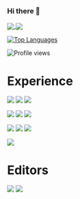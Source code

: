 ### Hi there 👋
<a href="https://github.com/nikander100/github-readme-stats">
  <img align="center" src="https://github-readme-stats.vercel.app/api?username=nikander100&count_private=true&theme=midnight-purple" />
</a>
<a href="https://github-readme-stats.vercel.app/api/wakatime?username=nikander100">
  <img align="center" src="https://github-readme-stats.vercel.app/api/wakatime?username=nikander100&theme=midnight-purple" />
</a>

[![Top Languages](https://github-readme-stats.vercel.app/api/top-langs/?username=nikander100&count_private=true&theme=midnight-purple&layout=compact)](https://github.com/nikander100/github-readme-stats)





<!--
<a href="https://github.com/nikander100/github-readme-stats">
<img align="left" src="https://github-readme-stats.vercel.app/api/pin/?username=axenth&repo=axeLib&theme=dark" />
</a>
<a href="https://github.com/nikander100/github-readme-stats">
<img align="left" src="https://github-readme-stats.vercel.app/api/pin/?username=axenth&repo=Cub3D&theme=dark" />
</a>
<br><br><br><br><br><br>
<a href="https://github.com/nikander100/github-readme-stats">
-->
![Profile views](https://gpvc.arturio.dev/[nikander100])
# Experience
![](https://img.shields.io/badge/OS-Linux-informational?style=for-the-badge&logo=Linux&logoColor=white&color=2bbc8a)
![](https://img.shields.io/badge/OS-MacOS-informational?style=for-the-badge&logo=Apple&logoColor=white&color=2bbc8a)
![](https://img.shields.io/badge/OS-Windows-informational?style=for-the-badge&logo=Windows&logoColor=white&color=2bbc8a)

![](https://img.shields.io/badge/Language-C-informational?style=for-the-badge&logo=C&logoColor=white&color=2bbc8a)
![](https://img.shields.io/badge/Language-C++-informational?style=for-the-badge&logo=C++&logoColor=white&color=2bbc8a)
![](https://img.shields.io/badge/Language-Git-informational?style=for-the-badge&logo=Git&logoColor=white&color=2bbc8a)

![](https://img.shields.io/badge/Language-Html-informational?style=for-the-badge&logo=HTML5&logoColor=white&color=2bbc8a)
![](https://img.shields.io/badge/Language-Css-informational?style=for-the-badge&logo=CSS3&logoColor=white&color=2bbc8a)
![](https://img.shields.io/badge/Language-JavaScript-informational?style=for-the-badge&logo=JavaScript&logoColor=white&color=2bbc8a)

![](https://img.shields.io/badge/Language-Python-informational?style=for-the-badge&logo=Python&logoColor=white&color=2bbc8a)

# Editors
![](https://img.shields.io/badge/IDE-VSCode-informational?style=for-the-badge&logo=visual-studio-code&logoColor=white&color=2bbc8a)
![](https://img.shields.io/badge/IDE-Atom-informational?style=for-the-badge&logo=Atom&logoColor=white&color=2bbc8a)
</a>

<!--
**nikander100/nikander100** is a ✨ _special_ ✨ repository because its `README.md` (this file) appears on your GitHub profile.

Here are some ideas to get you started:

- 🔭 I’m currently working on ...
- 🌱 I’m currently learning ...
- 👯 I’m looking to collaborate on ...
- 🤔 I’m looking for help with ...
- 💬 Ask me about ...
- 📫 How to reach me: ...
- 😄 Pronouns: ...
- ⚡ Fun fact: ...
-->
